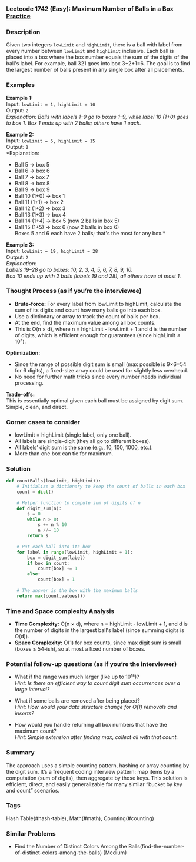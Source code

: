 ### Leetcode 1742 (Easy): Maximum Number of Balls in a Box [Practice](https://leetcode.com/problems/maximum-number-of-balls-in-a-box)

### Description  
Given two integers `lowLimit` and `highLimit`, there is a ball with label from every number between `lowLimit` and `highLimit` inclusive. Each ball is placed into a box where the box number equals the sum of the digits of the ball's label. For example, ball 321 goes into box 3+2+1=6. The goal is to find the largest number of balls present in any single box after all placements.

### Examples  

**Example 1:**  
Input: `lowLimit = 1, highLimit = 10`  
Output: `2`  
*Explanation: Balls with labels 1–9 go to boxes 1–9, while label 10 (1+0) goes to box 1. Box 1 ends up with 2 balls; others have 1 each.*

**Example 2:**  
Input: `lowLimit = 5, highLimit = 15`  
Output: `2`  
*Explanation:  
- Ball 5 → box 5  
- Ball 6 → box 6  
- Ball 7 → box 7  
- Ball 8 → box 8  
- Ball 9 → box 9  
- Ball 10 (1+0) → box 1  
- Ball 11 (1+1) → box 2  
- Ball 12 (1+2) → box 3  
- Ball 13 (1+3) → box 4  
- Ball 14 (1+4) → box 5 (now 2 balls in box 5)  
- Ball 15 (1+5) → box 6 (now 2 balls in box 6)  
Boxes 5 and 6 each have 2 balls; that's the most for any box.*

**Example 3:**  
Input: `lowLimit = 19, highLimit = 28`  
Output: `2`  
*Explanation:  
Labels 19–28 go to boxes: 10, 2, 3, 4, 5, 6, 7, 8, 9, 10.  
Box 10 ends up with 2 balls (labels 19 and 28), all others have at most 1.*

### Thought Process (as if you’re the interviewee)  
- **Brute-force:** For every label from lowLimit to highLimit, calculate the sum of its digits and count how many balls go into each box.
- Use a dictionary or array to track the count of balls per box.
- At the end, find the maximum value among all box counts.
- This is O(n × d), where n = highLimit - lowLimit + 1 and d is the number of digits, which is efficient enough for guarantees (since highLimit ≤ 10⁵).

**Optimization:**  
- Since the range of possible digit sum is small (max possible is 9×6=54 for 6 digits), a fixed-size array could be used for slightly less overhead.
- No need for further math tricks since every number needs individual processing.

**Trade-offs:**  
This is essentially optimal given each ball must be assigned by digit sum. Simple, clean, and direct.

### Corner cases to consider  
- lowLimit = highLimit (single label, only one ball).
- All labels are single-digit (they all go to different boxes).
- All labels’ digit sum is the same (e.g., 10, 100, 1000, etc.).
- More than one box can tie for maximum.

### Solution

```python
def countBalls(lowLimit, highLimit):
    # Initialize a dictionary to keep the count of balls in each box
    count = dict()
    
    # Helper function to compute sum of digits of n
    def digit_sum(n):
        s = 0
        while n > 0:
            s += n % 10
            n //= 10
        return s
    
    # Put each ball into its box
    for label in range(lowLimit, highLimit + 1):
        box = digit_sum(label)
        if box in count:
            count[box] += 1
        else:
            count[box] = 1
    
    # The answer is the box with the maximum balls
    return max(count.values())
```

### Time and Space complexity Analysis  

- **Time Complexity:** O(n × d), where n = highLimit - lowLimit + 1, and d is the number of digits in the largest ball's label (since summing digits is O(d)).
- **Space Complexity:** O(1) for box counts, since max digit sum is small (boxes ≤ 54-ish), so at most a fixed number of boxes.

### Potential follow-up questions (as if you’re the interviewer)  

- What if the range was much larger (like up to 10¹⁸)?  
  *Hint: Is there an efficient way to count digit sum occurrences over a large interval?*

- What if some balls are removed after being placed?  
  *Hint: How would your data structure change for O(1) removals and inserts?*

- How would you handle returning all box numbers that have the maximum count?  
  *Hint: Simple extension after finding max, collect all with that count.*

### Summary
The approach uses a simple counting pattern, hashing or array counting by the digit sum. It’s a frequent coding interview pattern: map items by a computation (sum of digits), then aggregate by those keys. This solution is efficient, direct, and easily generalizable for many similar “bucket by key and count” scenarios.

### Tags
Hash Table(#hash-table), Math(#math), Counting(#counting)

### Similar Problems
- Find the Number of Distinct Colors Among the Balls(find-the-number-of-distinct-colors-among-the-balls) (Medium)